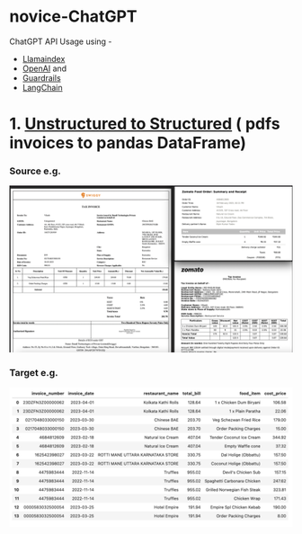 # novice-ChatGPT
ChatGPT API Usage using -

- [Llamaindex](https://gpt-index.readthedocs.io/en/latest/index.html) 
- [OpenAI](https://openai.com) and 
- [Guardrails](https://shreyar.github.io/guardrails/)
- [LangChain](https://python.langchain.com/en/latest/index.html)

# 1. [Unstructured to Structured](./unstructuredToStructured/) ( pdfs invoices to pandas DataFrame)
### Source e.g.
![source pdf](./unstructuredToStructured/images/pdf.png)

### Target e.g.
![source pdf](./unstructuredToStructured/images/table.png)
